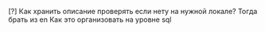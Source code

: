 [?] Как хранить описание
проверять если нету на нужной локале? Тогда брать из en
Как это организовать на уровне sql